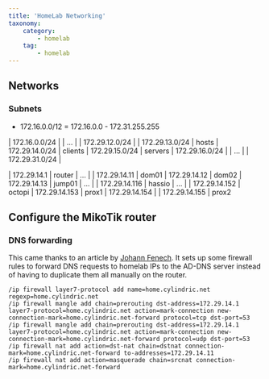```yaml
---
title: 'HomeLab Networking'
taxonomy:
    category:
        - homelab
    tag:
        - homelab
---
```


## Networks

### Subnets

* 172.16.0.0/12 = 172.16.0.0 - 172.31.255.255

| 172.16.0.0/24  | 
| ...            | 
| 172.29.12.0/24 | 
| 172.29.13.0/24 | hosts
| 172.29.14.0/24 | clients
| 172.29.15.0/24 | servers
| 172.29.16.0/24 | 
| ...            | 
| 172.29.31.0/24 | 




| 172.29.14.1   | router
| ...           | 
| 172.29.14.11  | dom01
| 172.29.14.12  | dom02
| 172.29.14.13  | jump01
| ...           | 
| 172.29.14.116 | hassio
| ...           | 
| 172.29.14.152 | octopi
| 172.29.14.153 | prox1
| 172.29.14.154 | 
| 172.29.14.155 | prox2

## Configure the MikoTik router

### DNS forwarding

This came thanks to an article by [Johann Fenech](https://blog.johannfenech.com/mikrotik-conditional-dns-forwarding/).
It sets up some firewall rules to forward DNS requests to homelab IPs to the AD-DNS server instead of having to duplicate them all manually on the router.

```mikrotik
/ip firewall layer7-protocol add name=home.cylindric.net regexp=home.cylindric.net
/ip firewall mangle add chain=prerouting dst-address=172.29.14.1 layer7-protocol=home.cylindric.net action=mark-connection new-connection-mark=home.cylindric.net-forward protocol=tcp dst-port=53
/ip firewall mangle add chain=prerouting dst-address=172.29.14.1 layer7-protocol=home.cylindric.net action=mark-connection new-connection-mark=home.cylindric.net-forward protocol=udp dst-port=53
/ip firewall nat add action=dst-nat chain=dstnat connection-mark=home.cylindric.net-forward to-addresses=172.29.14.11
/ip firewall nat add action=masquerade chain=srcnat connection-mark=home.cylindric.net-forward
```

